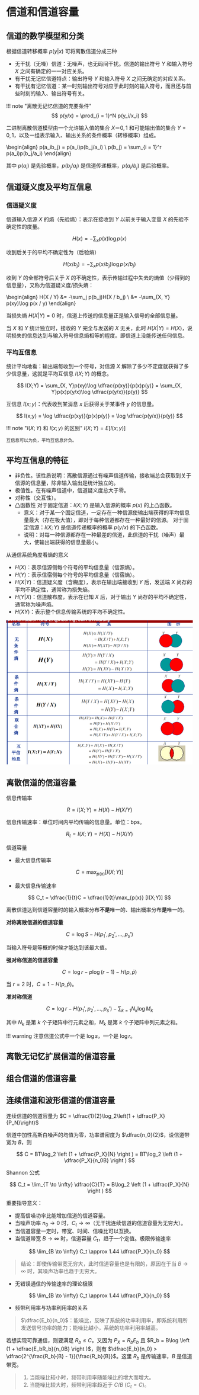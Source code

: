 # 信道和信道容量

## 信道的数学模型和分类

根据信道转移概率 $p(y|x)$ 可将离散信道分成三种

- 无干扰（无噪）信道：无噪声，也无码间干扰。信道的输出符号 $Y$ 和输入符号 $X$ 之间有确定的一一对应关系。
- 有干扰无记忆信道特点：输出符号 $Y$ 和输入符号 $X$ 之间无确定的对应关系。
- 有干扰有记忆信道：某一时刻输出符号对应于此时刻的输入符号，而且还与前些时刻的输入、输出符号有关。

!!! note "离散无记忆信道的充要条件"
    $$
        p(y/x) = \prod_{i = 1}^N p(y_i/x_i)
    $$

二进制离散信道模型由一个允许输入值的集合 $X＝{0,1}$ 和可能输出值的集合 $Y={0,1}$，以及一组表示输入、输出关系的条件概率（转移概率）组成。

\begin{align}
p(a_ib_j) = p(a_i)p(b_j/a_i) \\
p(b_j) = \sum_{i = 1}^r p(a_i)p(b_j/a_i)
\end{align}

其中 $p(a_i)$ 是先验概率，$p(b_j/a_i)$ 是信道传递概率，$p(a_i/b_j)$ 是后验概率。

## 信道疑义度及平均互信息

### 信道疑义度

信道输入信源 $X$ 的熵（先验熵）：表示在接收到 $Y$ 以前关于输入变量 $X$ 的先验不确定性的度量。

$$
    H(x) = -\sum_x p(x)\log p(x)
$$

收到后关于的平均不确定性为（后验熵） 

$$
    H(x / b_j) = -\sum_x p(x / b_j)\log p(x / b_j)
$$

收到 $Y$ 的全部符号后关于 $X$ 的不确定性，表示传输过程中失去的熵值（少得到的信息量），又称为信道疑义度/损失熵：

\begin{align}
    H(X / Y) &= -\sum_j p(b_j)H(X / b_j) \\
             &= -\sum_{X, Y} p(xy)\log p(x / y)
\end{align}

当损失熵 $H(X|Y)=0$ 时，信道上传送的信息量正是输入信号的全部信息量。

当 $X$ 和 $Y$ 统计独立时，接收的 $Y$ 完全与发送的 $X$ 无关，此时 $H(X|Y)=H(X)$，说明损失的信息达到与输入符号信息熵相等的程度。即信道上没能传送任何信息。

### 平均互信息

统计平均地看：输出端每收到一个符号，对信源 $X$ 解除了多少不定度就获得了多少信息量，这就是平均互信息 $I(X;Y)$ 的概念。

$$ 
    I(X;Y) = \sum_{X, Y}p(xy)\log \dfrac{p(xy)}{p(x)p(y)} = \sum_{X, Y}p(x)p(y/x)\log \dfrac{p(y/x)}{p(y)}
$$

互信息 $I(x;y)$：代表收到某消息 $x$ 后获得关于某事件 $y$ 的信息量。

$$ 
    I(x;y) = \log \dfrac{p(xy)}{p(x)p(y)} = \log \dfrac{p(y/x)}{p(y)}
$$

!!! note "$I(X;Y)$ 和 $I(x;y)$ 的区别"
    $I(X;Y) = E[I(x;y)]$

    互信息可以为负，平均互信息非负。

## 平均互信息的特征

- 非负性。该性质说明：离散信源通过有噪声信道传输，接收端总会获取到关于信源的信息量，除非输入输出是统计独立的。
- 极值性。在有噪声信道中，信道疑义度总大于零。
- 对称性（交互性）。
- 凸函数性
    对于固定信道：$I(X;Y)$ 是输入信源的概率 $p(x)$ 的上凸函数。
    - 意义：对于某一个固定信道，一定存在一种信源使输出端获得的平均信息量最大（存在极大值），即对于每种信道都存在一种最好的信源。
    对于固定信源：$I(X;Y)$ 是信道传递概率的概率 $p(y/x)$ 的下凸函数。
    - 说明：对每一种信源都存在一种最差的信道，此信道的干扰（噪声）最大，使输出端获得的信息量最小。


从通信系统角度看熵的意义

- $H(X)$：表示信源侧每个符号的平均信息量（信源熵）。
- $H(Y)$：表示信宿侧每个符号的平均信息量（信宿熵）。
- $H(X|Y)$：信道疑义度（含糊度），表示在输出端接收到 $Y$ 后，发送端 $X$ 尚存的平均不确定性，通常称为损失熵。
- $H(Y|X)$：信道散布度，表示在已知 $X$ 后，对于输出 $Y$ 尚存的平均不确定性，通常称为噪声熵。
- $H(XY)$：表示整个信息传输系统的平均不确定性。

![](assets/3-01.png)


## 离散信道的信道容量

信息传输率

$$
    R = I(X;Y) = H(X) - H(X/Y) 
$$

信息传输速率：单位时间内平均传输的信息量。单位：bps。

$$
    R_t = I(X;Y) = H(X) - H(X/Y) 
$$

信道容量

- 最大信息传输率

$$
    C = \max_{p(x)} [I(X;Y)] 
$$

- 最大信息传输速率

$$
    C_t = \dfrac{1}{t}C = \dfrac{1}{t}\max_{p(x)} [I(X;Y)]  
$$

离散信道达到信道容量时的输入概率分布**不是**唯一的、输出概率分布**是**唯一的。

**对称离散信道的信道容量**

$$
    C = \log S - H(p_1', p_2',..., p_s')
$$

当输入符号是等概的时候才能达到该最大值。

**强对称信道的信道容量**

$$
    C = \log r - p\log(r - 1) - H(p, \bar p)
$$

当 $r = 2$ 时，$C = 1 - H(p, \bar p)$。



**准对称信道**

$$
    C = \log r - H(p_1', p_2',..., p_s') - \sum_{k = 1}N_k\log M_k
$$

其中 $N_k$ 是第 $k$ 个子矩阵中行元素之和，$M_k$ 是第 $k$ 个子矩阵中列元素之和。

!!! warning
    注意信道公式中一个是 $\log s$，一个是 $\log r$。

## 离散无记忆扩展信道的信道容量



## 组合信道的信道容量


## 连续信道和波形信道的信道容量

连续信道的信道容量为 $C = \dfrac{1}{2}\log_2\left(1 + \dfrac{P_X}{P_N}\right)$

信道中加性高斯白噪声的均值为零，功率谱密度为 $\dfrac{n_0}{2}$，设信道带宽为 $B$，则 

$$
    C = BT\log_2 \left (1 + \dfrac{P_X}{N} \right ) = BT\log_2 \left (1 + \dfrac{P_X}{n_0B} \right )
$$

Shannon 公式

$$
    C_t = \lim_{T \to \infty} \dfrac{C}{T} = B\log_2 \left (1 + \dfrac{P_X}{N} \right )
$$

重要指导意义：

- 提高信噪功率比能增加信道的信道容量。
- 当噪声功率 $n_0 \to 0$ 时，$C_t \to \infty$（无干扰连续信道的信道容量为无穷大）。
- 当信道容量一定时，带宽、时间、信噪比可以互换。
- 当信道带宽 $B \to \infty$ 时，信道容量 $C_t$，趋于一个定值。极限传输速率 

$$
    \lim_{B \to \infty} C_t \approx 1.44 \dfrac{P_X}{n_0}
$$

> 结论：即使传输带宽无穷大，此时信道容量也是有限的，原因在于当 $B \to \infty$ 时，其噪声功率也趋于无穷大。

- 无错误通信的传输速率的理论极限

$$
    \lim_{B \to \infty} C_t \approx 1.44 \dfrac{P_X}{n_0}
$$

- 频带利用率与功率利用率的关系

> $\dfrac{E_b}{n_0}$：能噪比，反映了系统的功率利用率，即系统利用所发送信号功率的能力；能噪比越小，系统的功率利用率越高。


若想实现可靠通信，则要满足 $R_b \le C$。又因为 $P_X = R_bE_b$ 且 $R_b = B\log \left (1 + \dfrac{E_bR_b}{n_0B} \right )$，则有 $\dfrac{E_b}{n_0} > \dfrac{2^{\frac{R_b}{B} - 1}}{\frac{R_b}{B}}$。这里 $R_b$ 是传输速率，$B$ 是信道带宽。

> 1. 当能噪比较小时，频带利用率随能噪比的增大而增大。
> 2. 当能噪比较大时，频带利用率趋近于 $C/B$ ($C_t = C$)。



